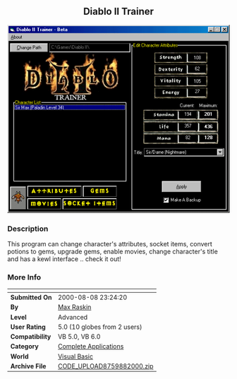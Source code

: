 ﻿<div align="center">

## Diablo II Trainer

<img src="PIC200088171383285.gif">
</div>

### Description

This program can change character's attributes, socket items, convert potions to gems, upgrade gems, enable movies, change character's title and has a kewl interface .. check it out!
 
### More Info
 


<span>             |<span>
---                |---
**Submitted On**   |2000-08-08 23:24:20
**By**             |[Max Raskin](https://github.com/Planet-Source-Code/PSCIndex/blob/master/ByAuthor/max-raskin.md)
**Level**          |Advanced
**User Rating**    |5.0 (10 globes from 2 users)
**Compatibility**  |VB 5\.0, VB 6\.0
**Category**       |[Complete Applications](https://github.com/Planet-Source-Code/PSCIndex/blob/master/ByCategory/complete-applications__1-27.md)
**World**          |[Visual Basic](https://github.com/Planet-Source-Code/PSCIndex/blob/master/ByWorld/visual-basic.md)
**Archive File**   |[CODE\_UPLOAD8759882000\.zip](https://github.com/Planet-Source-Code/max-raskin-diablo-ii-trainer__1-10528/archive/master.zip)








